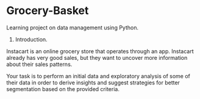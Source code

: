 # Grocery-Basket
Learning project on data management using Python.

1. Introduction.

Instacart is an online grocery store that operates through an app. Instacart already has very good sales, but they
want to uncover more information about their sales patterns. 


Your task is to
perform an initial data and exploratory analysis of some of their data in order
to derive insights and suggest strategies for better segmentation based on
the provided criteria.

